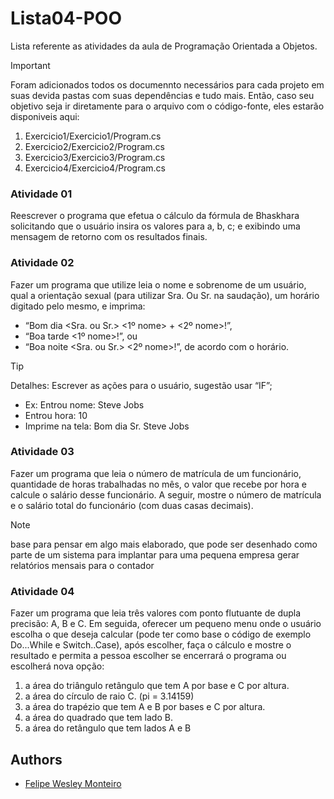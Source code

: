 
# Lista04-POO

Lista referente as atividades da aula de Programação Orientada a Objetos.

> [!IMPORTANT]
> Foram adicionados todos os documennto necessários para cada projeto em suas devida pastas com suas dependências e tudo mais.
> Então, caso seu objetivo seja ir diretamente para o arquivo com o código-fonte, eles estarão disponiveis aqui:
> 1. Exercicio1/Exercicio1/Program.cs
> 2. Exercicio2/Exercicio2/Program.cs
> 3. Exercicio3/Exercicio3/Program.cs
> 4. Exercicio4/Exercicio4/Program.cs

### Atividade 01
Reescrever o programa que efetua o cálculo da fórmula de Bhaskhara
solicitando que o usuário insira os valores para a, b, c; e exibindo uma mensagem de retorno com os resultados finais.

### Atividade 02
Fazer um programa que utilize leia o nome e sobrenome de um usuário, qual a orientação sexual (para utilizar Sra. Ou Sr. na saudação), um horário digitado pelo
mesmo, e imprima:
- “Bom dia <Sra. ou Sr.> <1º nome> + <2º nome>!”,
- “Boa tarde <1º nome>!”, ou
- “Boa noite <Sra. ou Sr.> <2º nome>!”, de acordo com o horário.
> [!TIP]
> Detalhes: Escrever as ações para o usuário, sugestão usar “IF”;

- Ex: Entrou nome: Steve Jobs
- Entrou hora: 10
- Imprime na tela: Bom dia Sr. Steve Jobs

### Atividade 03
Fazer um programa que leia o número de matrícula de um funcionário,
quantidade de horas trabalhadas no mês, o valor que recebe por hora e calcule o salário desse funcionário. A seguir, mostre o número de matrícula e o salário total do funcionário (com duas casas decimais). 
> [!NOTE]
> base para pensar em algo mais elaborado, que pode ser desenhado como parte de um sistema para implantar para uma pequena empresa gerar relatórios mensais para o contador

### Atividade 04
Fazer um programa que leia três valores com ponto flutuante de dupla precisão: A, B e C. Em seguida, oferecer um pequeno menu onde o usuário escolha o que deseja calcular (pode ter como base o código de exemplo Do...While e Switch..Case), após escolher, faça o cálculo e mostre o resultado e permita a pessoa escolher se encerrará o programa ou escolherá nova opção:
1. a área do triângulo retângulo que tem A por base e C por altura.
2. a área do círculo de raio C. (pi = 3.14159)
3. a área do trapézio que tem A e B por bases e C por altura.
4. a área do quadrado que tem lado B.
5. a área do retângulo que tem lados A e B

## Authors

- [Felipe Wesley Monteiro](https://github.com/FelipeW-Mont)


